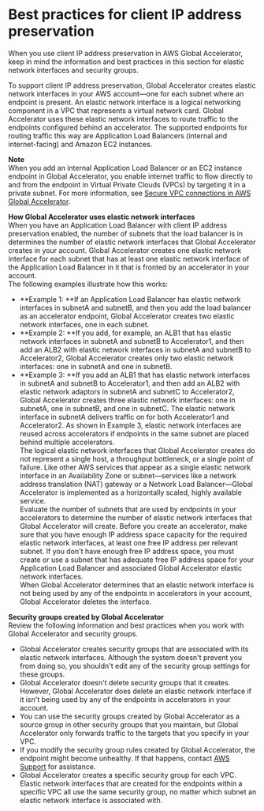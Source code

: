 # Best practices for client IP address preservation<a name="best-practices-aga"></a>

When you use client IP address preservation in AWS Global Accelerator, keep in mind the information and best practices in this section for elastic network interfaces and security groups\.

To support client IP address preservation, Global Accelerator creates elastic network interfaces in your AWS account—one for each subnet where an endpoint is present\. An elastic network interface is a logical networking component in a VPC that represents a virtual network card\. Global Accelerator uses these elastic network interfaces to route traffic to the endpoints configured behind an accelerator\. The supported endpoints for routing traffic this way are Application Load Balancers \(internal and internet\-facing\) and Amazon EC2 instances\. 

**Note**  
When you add an internal Application Load Balancer or an EC2 instance endpoint in Global Accelerator, you enable internet traffic to flow directly to and from the endpoint in Virtual Private Clouds \(VPCs\) by targeting it in a private subnet\. For more information, see [Secure VPC connections in AWS Global Accelerator](secure-vpc-connections.md)\.

**How Global Accelerator uses elastic network interfaces**  
When you have an Application Load Balancer with client IP address preservation enabled, the number of subnets that the load balancer is in determines the number of elastic network interfaces that Global Accelerator creates in your account\. Global Accelerator creates one elastic network interface for each subnet that has at least one elastic network interface of the Application Load Balancer in it that is fronted by an accelerator in your account\.  
The following examples illustrate how this works:  
+ **Example 1: **If an Application Load Balancer has elastic network interfaces in subnetA and subnetB, and then you add the load balancer as an accelerator endpoint, Global Accelerator creates two elastic network interfaces, one in each subnet\.
+ **Example 2: **If you add, for example, an ALB1 that has elastic network interfaces in subnetA and subnetB to Accelerator1, and then add an ALB2 with elastic network interfaces in subnetA and subnetB to Accelerator2, Global Accelerator creates only two elastic network interfaces: one in subnetA and one in subnetB\.
+ **Example 3: **If you add an ALB1 that has elastic network interfaces in subnetA and subnetB to Accelerator1, and then add an ALB2 with elastic network adaptors in subnetA and subnetC to Accelerator2, Global Accelerator creates three elastic network interfaces: one in subnetA, one in subnetB, and one in subnetC\. The elastic network interface in subnetA delivers traffic on for both Accelerator1 and Accelerator2\.
As shown in Example 3, elastic network interfaces are reused across accelerators if endpoints in the same subnet are placed behind multiple accelerators\.   
The logical elastic network interfaces that Global Accelerator creates do not represent a single host, a throughput bottleneck, or a single point of failure\. Like other AWS services that appear as a single elastic network interface in an Availability Zone or subnet—services like a network address translation \(NAT\) gateway or a Network Load Balancer—Global Accelerator is implemented as a horizontally scaled, highly available service\.   
Evaluate the number of subnets that are used by endpoints in your accelerators to determine the number of elastic network interfaces that Global Accelerator will create\. Before you create an accelerator, make sure that you have enough IP address space capacity for the required elastic network interfaces, at least one free IP address per relevant subnet\. If you don't have enough free IP address space, you must create or use a subnet that has adequate free IP address space for your Application Load Balancer and associated Global Accelerator elastic network interfaces\.   
When Global Accelerator determines that an elastic network interface is not being used by any of the endpoints in accelerators in your account, Global Accelerator deletes the interface\. 

**Security groups created by Global Accelerator**  
Review the following information and best practices when you work with Global Accelerator and security groups\.  
+ Global Accelerator creates security groups that are associated with its elastic network interfaces\. Although the system doesn't prevent you from doing so, you shouldn't edit any of the security group settings for these groups\.
+ Global Accelerator doesn't delete security groups that it creates\. However, Global Accelerator does delete an elastic network interface if it isn't being used by any of the endpoints in accelerators in your account\.
+ You can use the security groups created by Global Accelerator as a source group in other security groups that you maintain, but Global Accelerator only forwards traffic to the targets that you specify in your VPC\.
+ If you modify the security group rules created by Global Accelerator, the endpoint might become unhealthy\. If that happens, contact [AWS Support](https://console.aws.amazon.com/support/home) for assistance\. 
+ Global Accelerator creates a specific security group for each VPC\. Elastic network interfaces that are created for the endpoints within a specific VPC all use the same security group, no matter which subnet an elastic network interface is associated with\.